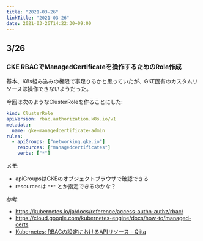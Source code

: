 ```yaml
---
title: "2021-03-26"
linkTitle: "2021-03-26"
date: 2021-03-26T14:22:30+09:00
---
```


## 3/26
### GKE RBACでManagedCertificateを操作するためのRole作成

基本、K8s組み込みの権限で事足りるかと思っていたが、GKE固有のカスタムリソースは操作できないようだった。

今回は次のようなClusterRoleを作ることにした:

```YAML
kind: ClusterRole
apiVersion: rbac.authorization.k8s.io/v1
metadata:
  name: gke-managedcertificate-admin
rules:
  - apiGroups: ["networking.gke.io"]
    resources: ["managedcertificates"]
    verbs: ["*"]
```

メモ:

- apiGroupsはGKEのオブジェクトブラウザで確認できる
- resourcesは `"*"` とか指定できるのかな？

参考:

- https://kubernetes.io/ja/docs/reference/access-authn-authz/rbac/
- https://cloud.google.com/kubernetes-engine/docs/how-to/managed-certs
- [Kubernetes: RBACの設定におけるAPIリソース - Qiita](https://qiita.com/tkusumi/items/300c566a74b6b64e7e89)
